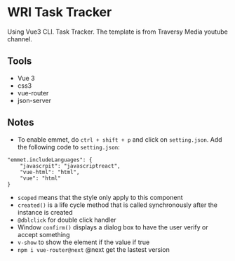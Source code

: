 # WRI Task Tracker
Using Vue3 CLI. Task Tracker. The template is from Traversy Media youtube channel.

## Tools
- Vue 3
- css3
- vue-router
- json-server

## Notes
- To enable emmet, do `ctrl + shift + p` and click on `setting.json`. Add the following code to `setting.json`:
```
"emmet.includeLanguages": {
    "javascrpit": "javascriptreact",
    "vue-html": "html",
    "vue": "html"
}
```
- `scoped` means that the style only apply to this component
- `created()` is a life cycle method that is called synchronously after the instance is created
-  `@dblclick` for double click handler
- Window `confirm()` displays a dialog box to have the user verify or accept something
- `v-show` to show the element if the value if true
- `npm i vue-router@next` @next get the lastest version